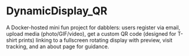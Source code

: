 # DynamicDisplay_QR
A Docker-hosted mini fun project for dabblers: users register via email, upload media (photo/GIF/video), get a custom QR code (designed for T-shirt prints) linking to a fullscreen rotating display with preview, visit tracking, and an about page for guidance.
